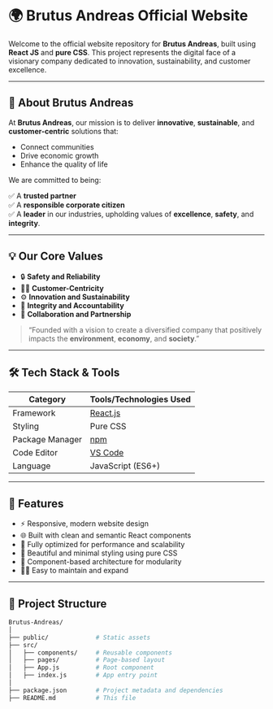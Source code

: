 # 🌍 Brutus Andreas Official Website

Welcome to the official website repository for **Brutus Andreas**, built using **React JS** and **pure CSS**. This project represents the digital face of a visionary company dedicated to innovation, sustainability, and customer excellence.

---

## 🧭 About Brutus Andreas

At **Brutus Andreas**, our mission is to deliver **innovative**, **sustainable**, and **customer-centric** solutions that:

- Connect communities  
- Drive economic growth  
- Enhance the quality of life  

We are committed to being:

✅ A **trusted partner**  
✅ A **responsible corporate citizen**  
✅ A **leader** in our industries, upholding values of **excellence**, **safety**, and **integrity**.

---

## 💡 Our Core Values

- 🔒 **Safety and Reliability**  
- 🙋‍♂️ **Customer-Centricity**  
- ⚙️ **Innovation and Sustainability**  
- 🤝 **Integrity and Accountability**  
- 🧩 **Collaboration and Partnership**  

> “Founded with a vision to create a diversified company that positively impacts the **environment**, **economy**, and **society**.”

---

## 🛠️ Tech Stack & Tools

| Category        | Tools/Technologies Used        |
|----------------|-------------------------------|
| Framework       | [React.js](https://reactjs.org/)           |
| Styling         | Pure CSS                      |
| Package Manager | [npm](https://www.npmjs.com/) |
| Code Editor     | [VS Code](https://code.visualstudio.com/) |
| Language        | JavaScript (ES6+)             |

---

## 🚀 Features

- ⚡ Responsive, modern website design  
- 🌐 Built with clean and semantic React components  
- 🎯 Fully optimized for performance and scalability  
- 🎨 Beautiful and minimal styling using pure CSS  
- 🧩 Component-based architecture for modularity  
- 🧑‍💻 Easy to maintain and expand

---

## 📂 Project Structure

```bash
Brutus-Andreas/
│
├── public/             # Static assets
├── src/
│   ├── components/     # Reusable components
│   ├── pages/          # Page-based layout
│   ├── App.js          # Root component
│   ├── index.js        # App entry point
│
├── package.json        # Project metadata and dependencies
├── README.md           # This file




